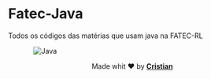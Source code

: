 # Fatec-Java

Todos os códigos das matérias que usam java na FATEC-RL

<p align="center" style="width: 150px;">

<img src="https://upload.wikimedia.org/wikipedia/pt/thumb/3/30/Java_programming_language_logo.svg/234px-Java_programming_language_logo.svg.png" alt="Java">
</p>

<p align="center">Made whit ❤️ by <strong><a href="cristuker.github.io" target="blank" >Cristian</></p></strong>
